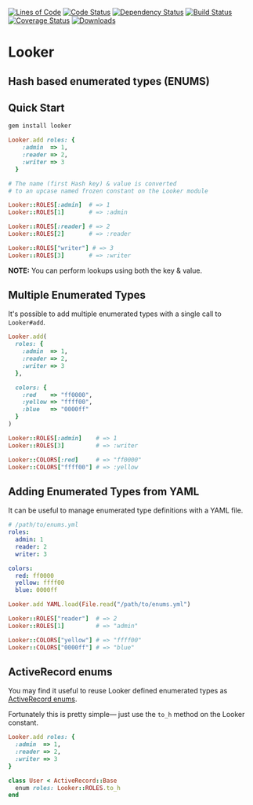 [![Lines of Code](http://img.shields.io/badge/lines_of_code-52-brightgreen.svg?style=flat)](http://blog.codinghorror.com/the-best-code-is-no-code-at-all/)
[![Code Status](http://img.shields.io/codeclimate/github/hopsoft/looker.svg?style=flat)](https://codeclimate.com/github/hopsoft/looker)
[![Dependency Status](http://img.shields.io/gemnasium/hopsoft/looker.svg?style=flat)](https://gemnasium.com/hopsoft/looker)
[![Build Status](http://img.shields.io/travis/hopsoft/looker.svg?style=flat)](https://travis-ci.org/hopsoft/looker)
[![Coverage Status](https://img.shields.io/coveralls/hopsoft/looker.svg?style=flat)](https://coveralls.io/r/hopsoft/looker?branch=master)
[![Downloads](http://img.shields.io/gem/dt/looker.svg?style=flat)](http://rubygems.org/gems/looker)

# Looker

## Hash based enumerated types (ENUMS)

## Quick Start

```sh
gem install looker
```

```ruby
Looker.add roles: {
    :admin  => 1,
    :reader => 2,
    :writer => 3
  }

# The name (first Hash key) & value is converted
# to an upcase named frozen constant on the Looker module

Looker::ROLES[:admin]  # => 1
Looker::ROLES[1]       # => :admin

Looker::ROLES[:reader] # => 2
Looker::ROLES[2]       # => :reader

Looker::ROLES["writer"] # => 3
Looker::ROLES[3]       # => :writer
```

__NOTE:__ You can perform lookups using both the key & value.

## Multiple Enumerated Types

It's possible to add multiple enumerated types with a single call to `Looker#add`.

```ruby
Looker.add(
  roles: {
    :admin  => 1,
    :reader => 2,
    :writer => 3
  },

  colors: {
    :red    => "ff0000",
    :yellow => "ffff00",
    :blue   => "0000ff"
  }
)

Looker::ROLES[:admin]    # => 1
Looker::ROLES[3]         # => :writer

Looker::COLORS[:red]     # => "ff0000"
Looker::COLORS["ffff00"] # => :yellow
```

## Adding Enumerated Types from YAML

It can be useful to manage enumerated type definitions with a YAML file.

```yaml
# /path/to/enums.yml
roles:
  admin: 1
  reader: 2
  writer: 3

colors:
  red: ff0000
  yellow: ffff00
  blue: 0000ff
```

```ruby
Looker.add YAML.load(File.read("/path/to/enums.yml")

Looker::ROLES["reader"]  # => 2
Looker::ROLES[1]         # => "admin"

Looker::COLORS["yellow"] # => "ffff00"
Looker::COLORS["0000ff"] # => "blue"
```

## ActiveRecord enums

You may find it useful to reuse Looker defined enumerated types as [ActiveRecord enums](http://api.rubyonrails.org/classes/ActiveRecord/Enum.html).

Fortunately this is pretty simple&mdash; just use the `to_h` method on the Looker constant.

```ruby
Looker.add roles: {
  :admin  => 1,
  :reader => 2,
  :writer => 3
}

class User < ActiveRecord::Base
  enum roles: Looker::ROLES.to_h
end
```


